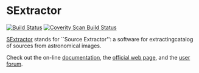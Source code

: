 # SExtractor

[![Build Status](https://travis-ci.org/astromatic/sextractor.svg?branch=master)](https://travis-ci.org/astromatic/sextractor)
[![Coverity Scan Build Status](https://scan.coverity.com/projects/astromatic-sextractor/badge.svg)](https://scan.coverity.com/projects/astromatic-sextractor "Coverity Badge")

[SExtractor] stands for ``Source Extractor'': a software for extractingcatalog of sources from astronomical images.

Check out the on-line [documentation], the [official web page], and the [user forum].

[SExtractor]: http://astromatic.net/software/sextractor
[documentation]: http://sextractor.readthedocs.org
[official web page]: http://astromatic.net/software/sextractor
[user forum]: http://astromatic.net/forum/forumdisplay.php?fid=4

